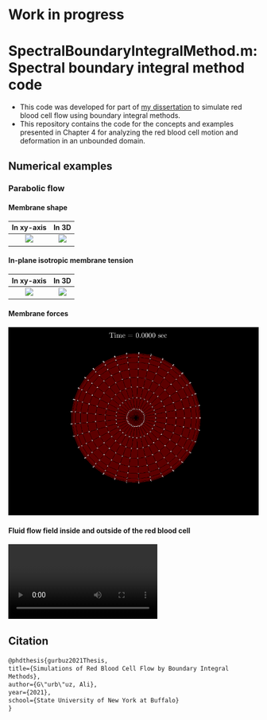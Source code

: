 # Work in progress

# SpectralBoundaryIntegralMethod.m: Spectral boundary integral method code

- This code was developed for part of [my dissertation](https://www.researchgate.net/publication/355033649_Simulations_of_Red_Blood_Cell_Flow_by_Boundary_Integral_Methods) to simulate red blood cell flow using boundary integral methods.
- This repository contains the code for the concepts and examples presented in Chapter 4 for analyzing the red blood cell motion and deformation in an unbounded domain.

## Numerical examples

### Parabolic flow

#### Membrane shape

| In xy-axis | In 3D |
| :-: | :-: |
|<img src="Results/ElasticRBC_Parabolic_N16/MembraneShapeElasticRBC_Parabolic_N16_xy.gif">|<img src="Results/ElasticRBC_Parabolic_N16/MembraneShapeElasticRBC_Parabolic_N16_3D.gif">|<img src="Results/LongConstrictedVessel_16El/LongConstrictedVessel_16El.png">|

#### In-plane isotropic membrane tension

| In xy-axis | In 3D |
| :-: | :-: |
|<img src="Results/ElasticRBC_Parabolic_N16/isotropicTensionElasticRBC_Parabolic_N16_xy.gif">|<img src="Results/ElasticRBC_Parabolic_N16/isotropicTensionElasticRBC_Parabolic_N16_3D.gif">|<img src="Results/LongConstrictedVessel_16El/LongConstrictedVessel_16El.png">|

#### Membrane forces

<img src="Results/ElasticRBC_Parabolic_N16/MembraneForcesProfileElasticRBC_Parabolic_N16_xy.gif" width="600">

#### Fluid flow field inside and outside of the red blood cell

<video  src="https://github.com/aligurbu/SpectralBoundaryIntegralMethod.m/blob/main/Results/ElasticRBC_Parabolic_N16/PostProcessingElasticRBC_Parabolic_N16.mp4"></video>

## Citation

    @phdthesis{gurbuz2021Thesis,
    title={Simulations of Red Blood Cell Flow by Boundary Integral Methods},
    author={G\"urb\"uz, Ali},
    year={2021},
    school={State University of New York at Buffalo}
    }
